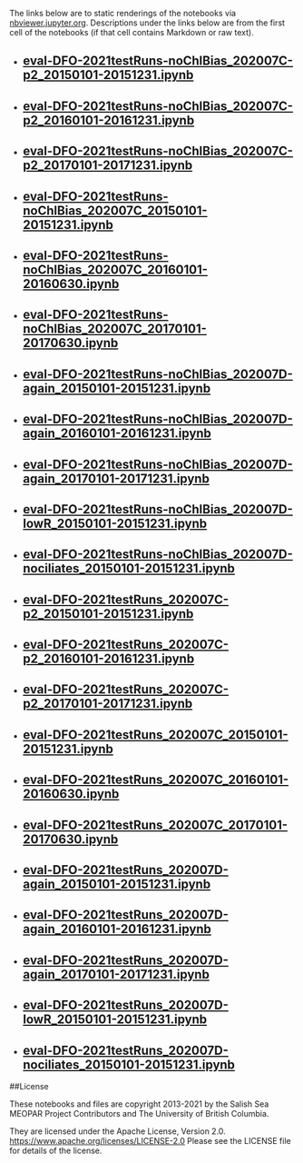 The links below are to static renderings of the notebooks via
[nbviewer.jupyter.org](https://nbviewer.jupyter.org/).
Descriptions under the links below are from the first cell of the notebooks
(if that cell contains Markdown or raw text).

* ## [eval-DFO-2021testRuns-noChlBias_202007C-p2_20150101-20151231.ipynb](https://nbviewer.jupyter.org/github/SalishSeaCast/analysis-elise-2/blob/master/notebooks/bioTuning/tvdTuning/Eval202007/DFO/eval-DFO-2021testRuns-noChlBias_202007C-p2_20150101-20151231.ipynb)  
    
* ## [eval-DFO-2021testRuns-noChlBias_202007C-p2_20160101-20161231.ipynb](https://nbviewer.jupyter.org/github/SalishSeaCast/analysis-elise-2/blob/master/notebooks/bioTuning/tvdTuning/Eval202007/DFO/eval-DFO-2021testRuns-noChlBias_202007C-p2_20160101-20161231.ipynb)  
    
* ## [eval-DFO-2021testRuns-noChlBias_202007C-p2_20170101-20171231.ipynb](https://nbviewer.jupyter.org/github/SalishSeaCast/analysis-elise-2/blob/master/notebooks/bioTuning/tvdTuning/Eval202007/DFO/eval-DFO-2021testRuns-noChlBias_202007C-p2_20170101-20171231.ipynb)  
    
* ## [eval-DFO-2021testRuns-noChlBias_202007C_20150101-20151231.ipynb](https://nbviewer.jupyter.org/github/SalishSeaCast/analysis-elise-2/blob/master/notebooks/bioTuning/tvdTuning/Eval202007/DFO/eval-DFO-2021testRuns-noChlBias_202007C_20150101-20151231.ipynb)  
    
* ## [eval-DFO-2021testRuns-noChlBias_202007C_20160101-20160630.ipynb](https://nbviewer.jupyter.org/github/SalishSeaCast/analysis-elise-2/blob/master/notebooks/bioTuning/tvdTuning/Eval202007/DFO/eval-DFO-2021testRuns-noChlBias_202007C_20160101-20160630.ipynb)  
    
* ## [eval-DFO-2021testRuns-noChlBias_202007C_20170101-20170630.ipynb](https://nbviewer.jupyter.org/github/SalishSeaCast/analysis-elise-2/blob/master/notebooks/bioTuning/tvdTuning/Eval202007/DFO/eval-DFO-2021testRuns-noChlBias_202007C_20170101-20170630.ipynb)  
    
* ## [eval-DFO-2021testRuns-noChlBias_202007D-again_20150101-20151231.ipynb](https://nbviewer.jupyter.org/github/SalishSeaCast/analysis-elise-2/blob/master/notebooks/bioTuning/tvdTuning/Eval202007/DFO/eval-DFO-2021testRuns-noChlBias_202007D-again_20150101-20151231.ipynb)  
    
* ## [eval-DFO-2021testRuns-noChlBias_202007D-again_20160101-20161231.ipynb](https://nbviewer.jupyter.org/github/SalishSeaCast/analysis-elise-2/blob/master/notebooks/bioTuning/tvdTuning/Eval202007/DFO/eval-DFO-2021testRuns-noChlBias_202007D-again_20160101-20161231.ipynb)  
    
* ## [eval-DFO-2021testRuns-noChlBias_202007D-again_20170101-20171231.ipynb](https://nbviewer.jupyter.org/github/SalishSeaCast/analysis-elise-2/blob/master/notebooks/bioTuning/tvdTuning/Eval202007/DFO/eval-DFO-2021testRuns-noChlBias_202007D-again_20170101-20171231.ipynb)  
    
* ## [eval-DFO-2021testRuns-noChlBias_202007D-lowR_20150101-20151231.ipynb](https://nbviewer.jupyter.org/github/SalishSeaCast/analysis-elise-2/blob/master/notebooks/bioTuning/tvdTuning/Eval202007/DFO/eval-DFO-2021testRuns-noChlBias_202007D-lowR_20150101-20151231.ipynb)  
    
* ## [eval-DFO-2021testRuns-noChlBias_202007D-nociliates_20150101-20151231.ipynb](https://nbviewer.jupyter.org/github/SalishSeaCast/analysis-elise-2/blob/master/notebooks/bioTuning/tvdTuning/Eval202007/DFO/eval-DFO-2021testRuns-noChlBias_202007D-nociliates_20150101-20151231.ipynb)  
    
* ## [eval-DFO-2021testRuns_202007C-p2_20150101-20151231.ipynb](https://nbviewer.jupyter.org/github/SalishSeaCast/analysis-elise-2/blob/master/notebooks/bioTuning/tvdTuning/Eval202007/DFO/eval-DFO-2021testRuns_202007C-p2_20150101-20151231.ipynb)  
    
* ## [eval-DFO-2021testRuns_202007C-p2_20160101-20161231.ipynb](https://nbviewer.jupyter.org/github/SalishSeaCast/analysis-elise-2/blob/master/notebooks/bioTuning/tvdTuning/Eval202007/DFO/eval-DFO-2021testRuns_202007C-p2_20160101-20161231.ipynb)  
    
* ## [eval-DFO-2021testRuns_202007C-p2_20170101-20171231.ipynb](https://nbviewer.jupyter.org/github/SalishSeaCast/analysis-elise-2/blob/master/notebooks/bioTuning/tvdTuning/Eval202007/DFO/eval-DFO-2021testRuns_202007C-p2_20170101-20171231.ipynb)  
    
* ## [eval-DFO-2021testRuns_202007C_20150101-20151231.ipynb](https://nbviewer.jupyter.org/github/SalishSeaCast/analysis-elise-2/blob/master/notebooks/bioTuning/tvdTuning/Eval202007/DFO/eval-DFO-2021testRuns_202007C_20150101-20151231.ipynb)  
    
* ## [eval-DFO-2021testRuns_202007C_20160101-20160630.ipynb](https://nbviewer.jupyter.org/github/SalishSeaCast/analysis-elise-2/blob/master/notebooks/bioTuning/tvdTuning/Eval202007/DFO/eval-DFO-2021testRuns_202007C_20160101-20160630.ipynb)  
    
* ## [eval-DFO-2021testRuns_202007C_20170101-20170630.ipynb](https://nbviewer.jupyter.org/github/SalishSeaCast/analysis-elise-2/blob/master/notebooks/bioTuning/tvdTuning/Eval202007/DFO/eval-DFO-2021testRuns_202007C_20170101-20170630.ipynb)  
    
* ## [eval-DFO-2021testRuns_202007D-again_20150101-20151231.ipynb](https://nbviewer.jupyter.org/github/SalishSeaCast/analysis-elise-2/blob/master/notebooks/bioTuning/tvdTuning/Eval202007/DFO/eval-DFO-2021testRuns_202007D-again_20150101-20151231.ipynb)  
    
* ## [eval-DFO-2021testRuns_202007D-again_20160101-20161231.ipynb](https://nbviewer.jupyter.org/github/SalishSeaCast/analysis-elise-2/blob/master/notebooks/bioTuning/tvdTuning/Eval202007/DFO/eval-DFO-2021testRuns_202007D-again_20160101-20161231.ipynb)  
    
* ## [eval-DFO-2021testRuns_202007D-again_20170101-20171231.ipynb](https://nbviewer.jupyter.org/github/SalishSeaCast/analysis-elise-2/blob/master/notebooks/bioTuning/tvdTuning/Eval202007/DFO/eval-DFO-2021testRuns_202007D-again_20170101-20171231.ipynb)  
    
* ## [eval-DFO-2021testRuns_202007D-lowR_20150101-20151231.ipynb](https://nbviewer.jupyter.org/github/SalishSeaCast/analysis-elise-2/blob/master/notebooks/bioTuning/tvdTuning/Eval202007/DFO/eval-DFO-2021testRuns_202007D-lowR_20150101-20151231.ipynb)  
    
* ## [eval-DFO-2021testRuns_202007D-nociliates_20150101-20151231.ipynb](https://nbviewer.jupyter.org/github/SalishSeaCast/analysis-elise-2/blob/master/notebooks/bioTuning/tvdTuning/Eval202007/DFO/eval-DFO-2021testRuns_202007D-nociliates_20150101-20151231.ipynb)  
    

##License

These notebooks and files are copyright 2013-2021
by the Salish Sea MEOPAR Project Contributors
and The University of British Columbia.

They are licensed under the Apache License, Version 2.0.
https://www.apache.org/licenses/LICENSE-2.0
Please see the LICENSE file for details of the license.
